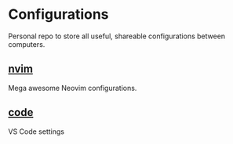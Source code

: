 # Configurations

Personal repo to store all useful, shareable configurations between computers.

## [nvim](./nvim/)

Mega awesome Neovim configurations.

## [code](./code/)

VS Code settings
